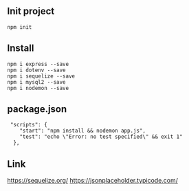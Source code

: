 ## Init project

```
npm init
```

## Install

```
npm i express --save
npm i dotenv --save
npm i sequelize --save
npm i mysql2 --save
npm i nodemon --save
```

## package.json

```
 "scripts": {
    "start": "npm install && nodemon app.js",
    "test": "echo \"Error: no test specified\" && exit 1"
  },
```
## Link

https://sequelize.org/
https://jsonplaceholder.typicode.com/

